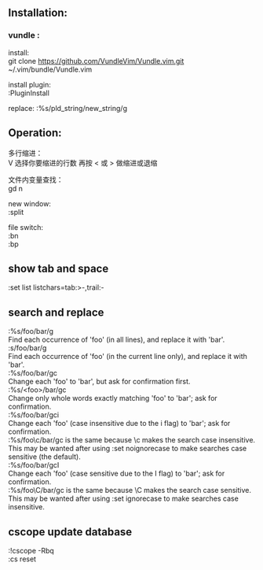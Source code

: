 
## Installation:
### vundle :  
install:  
git clone https://github.com/VundleVim/Vundle.vim.git ~/.vim/bundle/Vundle.vim

install plugin:  
:PluginInstall

replace:
:%s/pld_string/new_string/g


## Operation:

多行缩进：  
V 选择你要缩进的行数
再按 < 或 > 做缩进或退缩

文件内变量查找：  
gd 
n

new window:  
:split

file switch:  
:bn  
:bp

## show tab and space  
:set list listchars=tab:>-,trail:-  

## search and replace  
:%s/foo/bar/g  
Find each occurrence of 'foo' (in all lines), and replace it with 'bar'.  
:s/foo/bar/g  
Find each occurrence of 'foo' (in the current line only), and replace it with 'bar'.  
:%s/foo/bar/gc  
Change each 'foo' to 'bar', but ask for confirmation first.  
:%s/\<foo\>/bar/gc  
Change only whole words exactly matching 'foo' to 'bar'; ask for confirmation.  
:%s/foo/bar/gci  
Change each 'foo' (case insensitive due to the i flag) to 'bar'; ask for confirmation.  
:%s/foo\c/bar/gc is the same because \c makes the search case insensitive.  
This may be wanted after using :set noignorecase to make searches case sensitive (the default).  
:%s/foo/bar/gcI  
Change each 'foo' (case sensitive due to the I flag) to 'bar'; ask for confirmation.  
:%s/foo\C/bar/gc is the same because \C makes the search case sensitive.  
This may be wanted after using :set ignorecase to make searches case insensitive.  

## cscope update database
:!cscope -Rbq  
:cs reset
